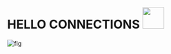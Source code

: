 </div>
  <h1>
  HELLO CONNECTIONS
  <img src="https://media.giphy.com/media/hvRJCLFzcasrR4ia7z/giphy.gif" width="50px"/>
</h1>
<img src="https://komarev.com/ghpvc/?username=AMandaddi&style=flat-square&color=blue" alt="fig"/>
</div>

<div align="center">

